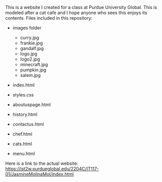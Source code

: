 This is a website I created for a class at Purdue University Global. This is modeled after a cat cafe and I hope anyone who sees this enjoys its contents.
Files included in this repository:
  - images folder
    - curry.jpg
    - frankie.jpg
    - gandalf.jpg
    - logo.jpg
    - logo2.jpg
    - minecraft.jpg
    - pumpkin.jpg
    - salem.jpg
    
  - index.html
  - styles.css
  - aboutuspage.html
  - history.html
  - contactus.html
  - chef.html
  - cats.html
  - menu.html
    
Here is a link to the actual website:
https://ist2w.purdueglobal.edu/2204C/IT117-01/JasmineMolinaMol/index.html
